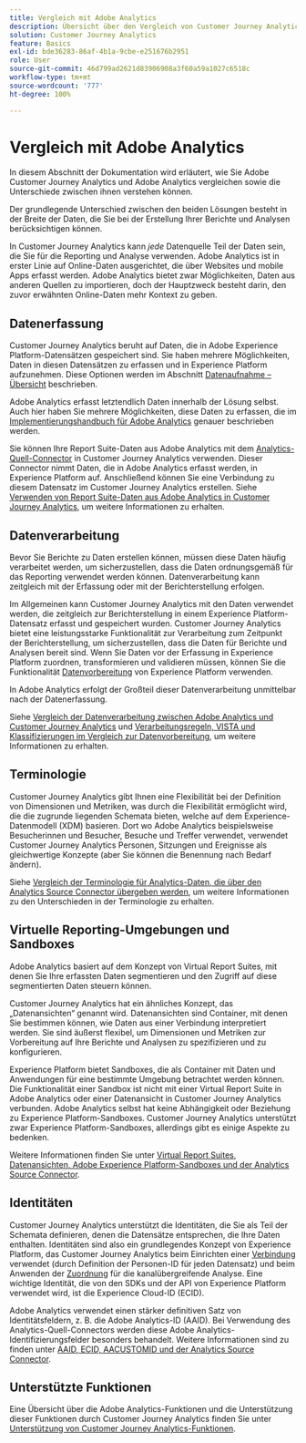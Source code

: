 ```yaml
---
title: Vergleich mit Adobe Analytics
description: Übersicht über den Vergleich von Customer Journey Analytics mit Adobe Analytics.
solution: Customer Journey Analytics
feature: Basics
exl-id: bde36283-86af-4b1a-9cbe-e251676b2951
role: User
source-git-commit: 46d799ad2621d83906908a3f60a59a1027c6518c
workflow-type: tm+mt
source-wordcount: '777'
ht-degree: 100%

---
```


# Vergleich mit Adobe Analytics

In diesem Abschnitt der Dokumentation wird erläutert, wie Sie Adobe Customer Journey Analytics und Adobe Analytics vergleichen sowie die Unterschiede zwischen ihnen verstehen können.

Der grundlegende Unterschied zwischen den beiden Lösungen besteht in der Breite der Daten, die Sie bei der Erstellung Ihrer Berichte und Analysen berücksichtigen können.

In Customer Journey Analytics kann *jede* Datenquelle Teil der Daten sein, die Sie für die Reporting und Analyse verwenden. Adobe Analytics ist in erster Linie auf Online-Daten ausgerichtet, die über Websites und mobile Apps erfasst werden. Adobe Analytics bietet zwar Möglichkeiten, Daten aus anderen Quellen zu importieren, doch der Hauptzweck besteht darin, den zuvor erwähnten Online-Daten mehr Kontext zu geben.

## Datenerfassung

Customer Journey Analytics beruht auf Daten, die in Adobe Experience Platform-Datensätzen gespeichert sind. Sie haben mehrere Möglichkeiten, Daten in diesen Datensätzen zu erfassen und in Experience Platform aufzunehmen. Diese Optionen werden im Abschnitt [Datenaufnahme – Übersicht](https://experienceleague.adobe.com/docs/analytics-platform/using/cja-data-ingestion/data-ingestion.html?lang=de) beschrieben.

Adobe Analytics erfasst letztendlich Daten innerhalb der Lösung selbst. Auch hier haben Sie mehrere Möglichkeiten, diese Daten zu erfassen, die im [Implementierungshandbuch für Adobe Analytics](https://experienceleague.adobe.com/docs/analytics/implementation/home.html?lang=de) genauer beschrieben werden.

Sie können Ihre Report Suite-Daten aus Adobe Analytics mit dem [Analytics-Quell-Connector](https://experienceleague.adobe.com/docs/experience-platform/sources/ui-tutorials/create/adobe-applications/analytics.html?lang=de) in Customer Journey Analytics verwenden. Dieser Connector nimmt Daten, die in Adobe Analytics erfasst werden, in Experience Platform auf. Anschließend können Sie eine Verbindung zu diesem Datensatz im Customer Journey Analytics erstellen. Siehe [Verwenden von Report Suite-Daten aus Adobe Analytics in Customer Journey Analytics](https://experienceleague.adobe.com/docs/analytics-platform/using/compare-aa-cja/cja-aa-comparison/aa-data-in-cja.html?lang=de), um weitere Informationen zu erhalten.


## Datenverarbeitung

Bevor Sie Berichte zu Daten erstellen können, müssen diese Daten häufig verarbeitet werden, um sicherzustellen, dass die Daten ordnungsgemäß für das Reporting verwendet werden können. Datenverarbeitung kann zeitgleich mit der Erfassung oder mit der Berichterstellung erfolgen.

Im Allgemeinen kann Customer Journey Analytics mit den Daten verwendet werden, die zeitgleich zur Berichterstellung in einem Experience Platform-Datensatz erfasst und gespeichert wurden. Customer Journey Analytics bietet eine leistungsstarke Funktionalität zur Verarbeitung zum Zeitpunkt der Berichterstellung, um sicherzustellen, dass die Daten für Berichte und Analysen bereit sind. Wenn Sie Daten vor der Erfassung in Experience Platform zuordnen, transformieren und validieren müssen, können Sie die Funktionalität [Datenvorbereitung](https://experienceleague.adobe.com/docs/experience-platform/data-prep/home.html?lang=de) von Experience Platform verwenden.

In Adobe Analytics erfolgt der Großteil dieser Datenverarbeitung unmittelbar nach der Datenerfassung.

Siehe [Vergleich der Datenverarbeitung zwischen Adobe Analytics und Customer Journey Analytics](data-processing-comparisons.md) und [Verarbeitungsregeln, VISTA und Klassifizierungen im Vergleich zur Datenvorbereitung](https://experienceleague.adobe.com/docs/analytics-platform/using/compare-aa-cja/cja-aa-comparison/pr-vista-dataprep.html?lang=de), um weitere Informationen zu erhalten.


## Terminologie

Customer Journey Analytics gibt Ihnen eine Flexibilität bei der Definition von Dimensionen und Metriken, was durch die Flexibilität ermöglicht wird, die die zugrunde liegenden Schemata bieten, welche auf dem Experience-Datenmodell (XDM) basieren. Dort wo Adobe Analytics beispielsweise Besucherinnen und Besucher, Besuche und Treffer verwendet, verwendet Customer Journey Analytics Personen, Sitzungen und Ereignisse als gleichwertige Konzepte (aber Sie können die Benennung nach Bedarf ändern).

Siehe [Vergleich der Terminologie für Analytics-Daten, die über den Analytics Source Connector übergeben werden](https://experienceleague.adobe.com/docs/analytics-platform/using/compare-aa-cja/cja-aa-comparison/terminology.html?lang=de), um weitere Informationen zu den Unterschieden in der Terminologie zu erhalten.


## Virtuelle Reporting-Umgebungen und Sandboxes

Adobe Analytics basiert auf dem Konzept von Virtual Report Suites, mit denen Sie Ihre erfassten Daten segmentieren und den Zugriff auf diese segmentierten Daten steuern können.

Customer Journey Analytics hat ein ähnliches Konzept, das „Datenansichten“ genannt wird. Datenansichten sind Container, mit denen Sie bestimmen können, wie Daten aus einer Verbindung interpretiert werden. Sie sind äußerst flexibel, um Dimensionen und Metriken zur Vorbereitung auf Ihre Berichte und Analysen zu spezifizieren und zu konfigurieren.

Experience Platform bietet Sandboxes, die als Container mit Daten und Anwendungen für eine bestimmte Umgebung betrachtet werden können. Die Funktionalität einer Sandbox ist nicht mit einer Virtual Report Suite in Adobe Analytics oder einer Datenansicht in Customer Journey Analytics verbunden. Adobe Analytics selbst hat keine Abhängigkeit oder Beziehung zu Experience Platform-Sandboxes. Customer Journey Analytics unterstützt zwar Experience Platform-Sandboxes, allerdings gibt es einige Aspekte zu bedenken.

Weitere Informationen finden Sie unter [Virtual Report Suites, Datenansichten, Adobe Experience Platform-Sandboxes und der Analytics Source Connector](https://experienceleague.adobe.com/docs/analytics-platform/using/compare-aa-cja/cja-aa-comparison/vrs-dataview-sandbox-adc.html?lang=de).


## Identitäten

Customer Journey Analytics unterstützt die Identitäten, die Sie als Teil der Schemata definieren, denen die Datensätze entsprechen, die Ihre Daten enthalten. Identitäten sind also ein grundlegendes Konzept von Experience Platform, das Customer Journey Analytics beim Einrichten einer [Verbindung](../../connections/overview.md) verwendet (durch Definition der Personen-ID für jeden Datensatz) und beim Anwenden der [Zuordnung](../../stitching/overview.md) für die kanalübergreifende Analyse. Eine wichtige Identität, die von den SDKs und der API von Experience Platform verwendet wird, ist die Experience Cloud-ID (ECID).

Adobe Analytics verwendet einen stärker definitiven Satz von Identitätsfeldern, z. B. die Adobe Analytics-ID (AAID). Bei Verwendung des Analytics-Quell-Connectors werden diese Adobe Analytics-Identifizierungsfelder besonders behandelt. Weitere Informationen sind zu finden unter [AAID, ECID, AACUSTOMID und der Analytics Source Connector](https://experienceleague.adobe.com/docs/analytics-platform/using/compare-aa-cja/cja-aa-comparison/aaid-ecid-adc.html?lang=de).


## Unterstützte Funktionen

Eine Übersicht über die Adobe Analytics-Funktionen und die Unterstützung dieser Funktionen durch Customer Journey Analytics finden Sie unter [Unterstützung von Customer Journey Analytics-Funktionen](https://experienceleague.adobe.com/docs/analytics-platform/using/compare-aa-cja/cja-aa-comparison/cja-aa.html?lang=de).
